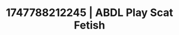 ---
categories:
- Dirty inner voice
- Erotic tension tease
- Erotic silhouette
- Anime
- Soft domination
image: /assets/images/1747788212245.jpg
layout: post
seo:
  description: Featured content with artistic ABDL Play, Scat Fetish. HD images available.
  keywords: ABDL Play, Scat Fetish
  og_image: /assets/images/1747788212245.jpg
  schema_type: VisualArtwork
tags:
- ABDL Play
- '#1747788212245'
- Scat Fetish
title: 1747788212245 | ABDL Play Scat Fetish
---